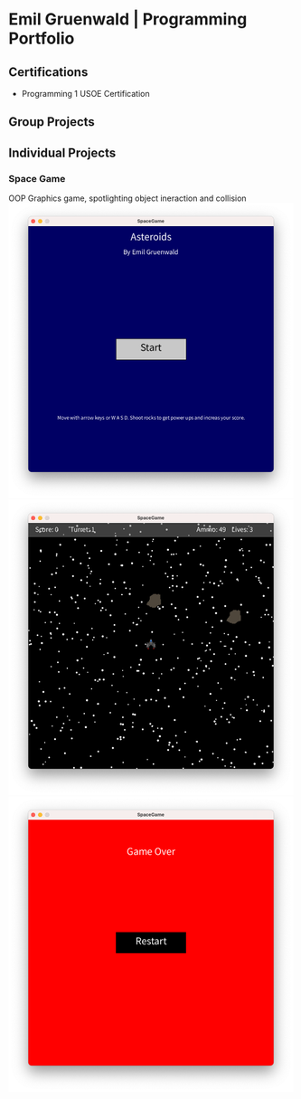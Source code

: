 # Emil Gruenwald | Programming Portfolio

## Certifications
* Programming 1 USOE Certification

## Group Projects


## Individual Projects

### Space Game
OOP Graphics game, spotlighting object ineraction and collision
![Space Game Menu](https://github.com/Emil-Gruenwald/Programming23-24/blob/main/images/sg1.png?raw=true)
![Space Game Gameplay](https://github.com/Emil-Gruenwald/Programming23-24/blob/main/images/sg2.png?raw=true)
![Space Game Gameover](https://github.com/Emil-Gruenwald/Programming23-24/blob/main/images/sg3.png?raw=true)
